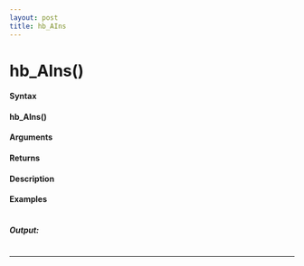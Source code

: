 ```yaml
---
layout: post
title: hb_AIns
---
```


# hb_AIns()


#### Syntax

#### hb_AIns()

#### Arguments

#### Returns

#### Description

#### Examples

```

```

##### Output:

```

```

---
